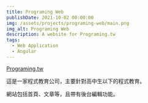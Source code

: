 ```yaml
---
title: Programing Web
publishDate: 2021-10-02 00:00:00
img: /assets/projects/programing-web/main.png
img_alt: Programing Web
description: A website for Programing.tw
tags: 
  - Web Application
  - Angular
---
```


<a href="https://programing.tw" target="_blank">Programing.tw</a>

這是一家程式教育公司，主要針對高中生以下的程式教育。

網站包括首頁、文章等，且帶有後台編輯功能。